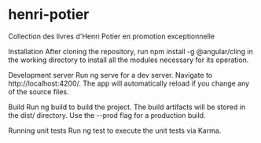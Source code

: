 # henri-potier
Collection des livres d'Henri Potier en promotion exceptionnelle

Installation
After cloning the repository, run npm install -g @angular/cling in the working directory to install all the modules necessary for its operation.

Development server
Run ng serve for a dev server. Navigate to http://localhost:4200/. The app will automatically reload if you change any of the source files.

Build
Run ng build to build the project. The build artifacts will be stored in the dist/ directory. Use the --prod flag for a production build.

Running unit tests
Run ng test to execute the unit tests via Karma.
